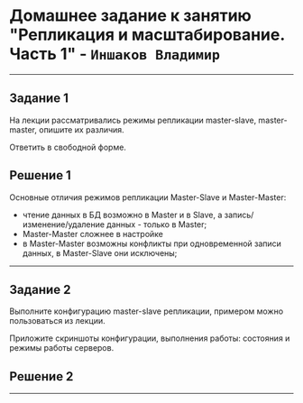 # Домашнее задание к занятию "Репликация и масштабирование. Часть 1" - `Иншаков Владимир`

---

## Задание 1
На лекции рассматривались режимы репликации master-slave, master-master, опишите их различия.

Ответить в свободной форме.

## Решение 1

Основные отличия режимов репликации Master-Slave и Master-Master:

- чтение данных в БД возможно в Master и в Slave, а запись/изменение/удаление данных - только в Master;
- Master-Master сложнее в настройке
- в Master-Master возможны конфликты при одновременной записи данных, в Master-Slave они исключены;

---

## Задание 2
Выполните конфигурацию master-slave репликации, примером можно пользоваться из лекции.

Приложите скриншоты конфигурации, выполнения работы: состояния и режимы работы серверов.

## Решение 2


---